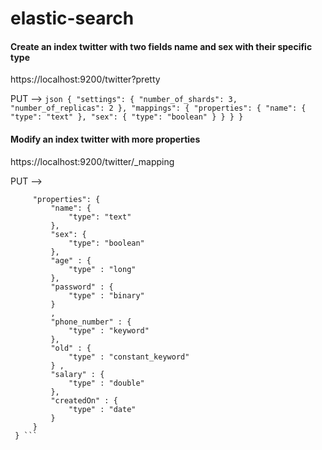 # elastic-search

#### Create an index twitter with two fields name and sex with their specific type

https://localhost:9200/twitter?pretty

PUT --> 
    ```json {
        "settings": {
            "number_of_shards": 3,
            "number_of_replicas": 2
        },
        "mappings": {
            "properties": {
                "name": {
                    "type": "text"
                },
                "sex": {
                    "type": "boolean"
                }
            }
        }
    } ```
#### Modify an index twitter with more properties 

https://localhost:9200/twitter/_mapping

PUT -->
    
   ```json{
        "properties": {
            "name": {
                "type": "text"
            },
            "sex": {
                "type": "boolean"
            },
            "age" : {
                "type" : "long"
            },
            "password" : {
                "type" : "binary"
            }
            ,
            "phone_number" : {
                "type" : "keyword"
            },
            "old" : {
                "type" : "constant_keyword"
            } ,
            "salary" : {
                "type" : "double"
            },
            "createdOn" : {
                "type" : "date"
            }
        }
    } ```

